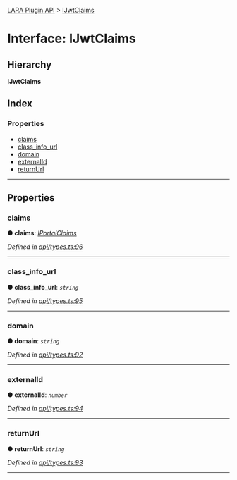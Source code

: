 [LARA Plugin API](../README.md) > [IJwtClaims](../interfaces/ijwtclaims.md)

# Interface: IJwtClaims

## Hierarchy

**IJwtClaims**

## Index

### Properties

* [claims](ijwtclaims.md#claims)
* [class_info_url](ijwtclaims.md#class_info_url)
* [domain](ijwtclaims.md#domain)
* [externalId](ijwtclaims.md#externalid)
* [returnUrl](ijwtclaims.md#returnurl)

---

## Properties

<a id="claims"></a>

###  claims

**● claims**: *[IPortalClaims](iportalclaims.md)*

*Defined in [api/types.ts:96](https://github.com/concord-consortium/lara/blob/5d88539c/lara-plugin-api/src/api/types.ts#L96)*

___
<a id="class_info_url"></a>

###  class_info_url

**● class_info_url**: *`string`*

*Defined in [api/types.ts:95](https://github.com/concord-consortium/lara/blob/5d88539c/lara-plugin-api/src/api/types.ts#L95)*

___
<a id="domain"></a>

###  domain

**● domain**: *`string`*

*Defined in [api/types.ts:92](https://github.com/concord-consortium/lara/blob/5d88539c/lara-plugin-api/src/api/types.ts#L92)*

___
<a id="externalid"></a>

###  externalId

**● externalId**: *`number`*

*Defined in [api/types.ts:94](https://github.com/concord-consortium/lara/blob/5d88539c/lara-plugin-api/src/api/types.ts#L94)*

___
<a id="returnurl"></a>

###  returnUrl

**● returnUrl**: *`string`*

*Defined in [api/types.ts:93](https://github.com/concord-consortium/lara/blob/5d88539c/lara-plugin-api/src/api/types.ts#L93)*

___

